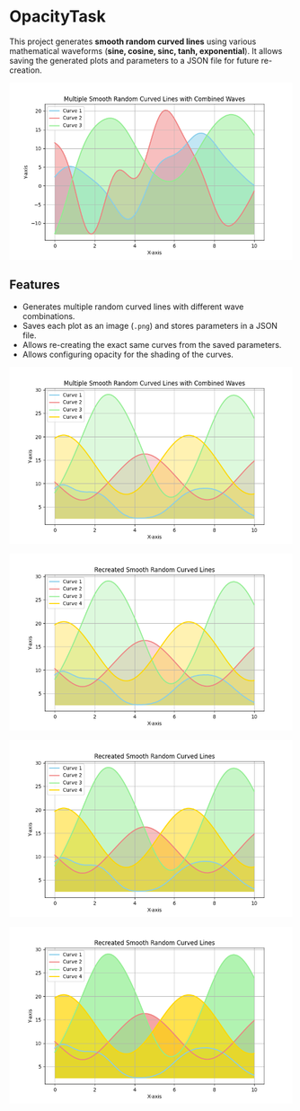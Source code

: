 # OpacityTask 

This project generates **smooth random curved lines** using various mathematical waveforms (**sine, cosine, sinc, tanh, exponential**). It allows saving the generated plots and parameters to a JSON file for future re-creation.

![](curve_plot.png)

## Features
- Generates multiple random curved lines with different wave combinations.
- Saves each plot as an image (`.png`) and stores parameters in a JSON file.
- Allows re-creating the exact same curves from the saved parameters.
- Allows configuring opacity for the shading of the curves.

![](generated_plots/curve_plot_1741107062.png)

![](generated_plots/curve_plot_curve_parameters_1741107062.json_30.0.png)

![](generated_plots/curve_plot_curve_parameters_1741107062.json_50.0.png)

![](generated_plots/curve_plot_curve_parameters_1741107062.json_70.0.png)